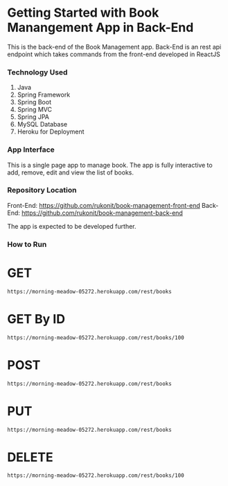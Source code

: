 # Getting Started with Book Manangement App in Back-End

This is the back-end of the Book Management app. Back-End is an rest api endpoint which takes commands from the front-end developed in ReactJS


### Technology Used
1. Java
2. Spring Framework
3. Spring Boot
4. Spring MVC
5. Spring JPA
6. MySQL Database
7. Heroku for Deployment

### App Interface
This is a single page app to manage book. The app is fully interactive to add, remove, edit and view the list of books.

### Repository Location

Front-End: https://github.com/rukonit/book-management-front-end
Back-End: https://github.com/rukonit/book-management-back-end

The app is expected to be developed further.

### How to Run

# GET
	https://morning-meadow-05272.herokuapp.com/rest/books

# GET By ID
	https://morning-meadow-05272.herokuapp.com/rest/books/100

# POST
	https://morning-meadow-05272.herokuapp.com/rest/books

# PUT
	https://morning-meadow-05272.herokuapp.com/rest/books

# DELETE
	https://morning-meadow-05272.herokuapp.com/rest/books/100

